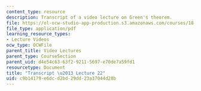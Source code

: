 ```yaml
---
content_type: resource
description: Transcript of a video lecture on Green's theorem.
file: https://ol-ocw-studio-app-production.s3.amazonaws.com/courses/18-02-multivariable-calculus-fall-2007/c9b14179e6dcd2bd29dd23a37044d28b_18_022007L22.pdf
file_type: application/pdf
learning_resource_types:
- Lecture Videos
ocw_type: OCWFile
parent_title: Video Lectures
parent_type: CourseSection
parent_uid: d4e54c63-63f2-9211-5697-e70de7a59fd1
resourcetype: Document
title: "Transcript \u2013 Lecture 22"
uid: c9b14179-e6dc-d2bd-29dd-23a37044d28b
---
```

